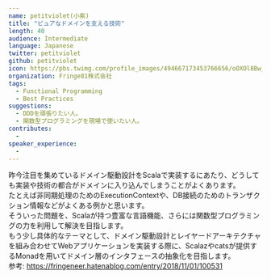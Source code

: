 ```yaml
---
name: petitviolet(小紫)
title: "ピュアなドメインを支える技術"
length: 40
audience: Intermediate
language: Japanese
twitter: petitviolet
github: petitviolet
icon: https://pbs.twimg.com/profile_images/494667173453766656/oOXOl8Bw_400x400.jpeg
organization: Fringe81株式会社
tags:
  - Functional Programming
  - Best Practices
suggestions:
  - DDDを頑張りたい人。
  - 関数型プログラミングを現場で使いたい人。
contributes:
  - 
speaker_experience:
  - 
---
```

昨今注目を集めているドメイン駆動設計をScalaで実装するにあたり、どうしても実装や技術の都合がドメインに入り込んでしまうことがよくあります。  
たとえば非同期処理のためのExecutionContextや、DB接続のためのトランザクション情報などがよくある例かと思います。  
そういった問題を、Scalaが持つ豊富な言語機能、さらには関数型プログラミングの力を利用して解決を目指します。  
もう少し具体的なテーマとして、ドメイン駆動設計とレイヤードアーキテクチャを組み合わせてWebアプリケーションを実装する際に、Scalazやcatsが提供するMonadを用いてドメイン層のインタフェースの抽象化を目指します。  
参考: <https://fringeneer.hatenablog.com/entry/2018/11/01/100531>